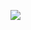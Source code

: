 <a href="#" target="green"><img src="https://uptempom.com/wp-content/uploads/2021/01/naver-icon-style-1.png"/></a>
